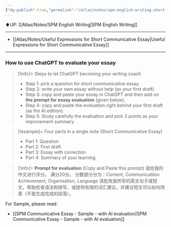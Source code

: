 ```yaml
---
{"dg-publish":true,"permalink":"/atlas/notes/spm-english-writing-short-communicative-essay/"}
---
```


⬆️UP: [[Atlas/Notes/SPM English Writing\|SPM English Writing]]

---

- [[Atlas/Notes/Useful Expressions for Short Communicative Essay\|Useful Expressions for Short Communicative Essay]]

---

### How to use ChatGPT to evaluate your essay

> [!info]+ Steps to let ChatGPT becoming your writing coach
> - Step 1: pick a question for short communicative essay.
> - Step 2: write your own essay without help (as your first draft)
> - Step 3: copy and paste your essay in ChatGPT and then add on **the prompt for essay evaluation** (given below).
> - Step 4: copy and paste the evaluation right behind your first draft (as the AI edition).
> - Step 5: Study carefully the evaluation and pick 3 points as your improvement summary.

> [!example]+ Four parts in a single note (Short Communicative Essay)
> - Part 1: Question 
> - Part 2: First draft
> - Part 3: Essay with correction
> - Part 4: Summary of your learning

> [!info]+ **Prompt for evaluation** (Copy and Paste this prompt)
> 请给我的作文进行评分。 满分20分。 分数部分分为：Content, Communicatiion Achievement, Organisation, Language 请批改我所写的英文句子或短文，帮助检查语法和拼写，或提供有限的词汇建议，并建议短文可以如何改善（不是生成完成的段落）。


For Sample, please read:
- [[SPM Communicative Essay - Sample - with AI evaluation\|SPM Communicative Essay - Sample - with AI evaluation]]
